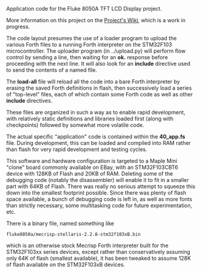 Application code for the Fluke 8050A TFT LCD Display project.

More information on this project on the
[Project's Wiki](https://madnessinthedarkness.transsys.com/projects:fluke8050a:start),
which is a work in progress.

The code layout presumes the use of a loader program to upload the
various Forth files to a running Forth interpreter on the STM32F103
microcontroller.  The uploader program (in ../upload.py) will perform
flow control by sending a line, then waiting for an **ok.** response
before proceeding with the next line.  It will also look for an
**include** directive used to send the contents of a named file.

The **load-all** file will reload all the code into a bare Forth
interpreter by erasing the saved Forth definitions in flash, then
successively load a series of "top-level" files, each of which 
contain some Forth code as well as other **include** directives.

These files are organized in such a way as to enable rapid
development, with relatively static definitions and libraries loaded
first (along with checkpoints) followed by somewhat more volatile
code.

The actual specific "application" code is contained within the
**40_app.fs** file.  During development, this can be loaded and
compiled into RAM rather than flash for very rapid development and
testing cycles.

This software and hardware configuration is targeted to a Maple Mini
"clone" board commonly available on EBay, with an STM32F103CBT6
device with 128KB of Flash and 20KB of RAM.  Deleting some of the
debugging code (notably the disassembler) will enable it to fit in
a smaller part with 64KB of Flash.  There was really no serious attempt
to squeeze this down into the smallest footprint possible.  Since there
was plenty of flash space available, a bunch of debugging code is
left in, as well as more fonts than strictly necessary, some multitasking
code for future experimentation, etc.

There is a binary file, named something like

  `fluke8050a/mecrisp-stellaris-2.2.8-stm32f103xB.bin`

which is an otherwise stock Mecrisp Forth interpreter built for the
STM32F103xx series devices, except rather than conservatively assuming
only 64K of flash (smallest available), it has been tweaked to assume
128K of flash available on the STM32F103xB devices.



